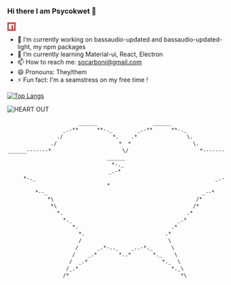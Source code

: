 ### Hi there I am Psycokwet 👋

<a href="https://www.npmjs.com/~scarboni">
  <img align="left" alt="Sophie Carboni | NPM" width="20px" src="https://raw.githubusercontent.com/Psycokwet/Psycokwet/main/npm-icon.svg" />
</a>
<br/>

- 🔭 I’m currently working on bassaudio-updated and bassaudio-updated-light, my npm packages
- 🌱 I’m currently learning Material-ui, React, Electron
- 📫 How to reach me: socarboni@gmail.com
- 😄 Pronouns: They/them
- ⚡ Fun fact: I'm a seamstress on my free time !

[![Top Langs](https://github-readme-stats.vercel.app/api/top-langs/?username=Psycokwet&theme=dark&show_icons=true&hide=Makefile&layout=compact)](https://github.com/anuraghazra/github-readme-stats)

![HEART OUT](https://github-readme-stats.vercel.app/api?username=Psycokwet&theme=dark&count_private=true&show_icons=true)

<div align="center">

```                                                   
                       ______                  ______                       
                  _.-**      **-._        _.-**      **-._                  
                ./                *.    .*                \.                
              ./                    *  *                    \.              
______-------*                       \/                       *-------______
 *-._                                                                  _.-* 
     *-._                                                          _.-*     
         *--_                                                  _--*         
             *\                                              /*             
              *\                                            /*              
                *.                                        .*                
                  *._                                  _.*                  
                     *.                              .*                     
                       *.                          .*                       
                       /                            \                      
                      /      _.*-.._    _..-*._      \                      
                     /    _.*       *..*       *._    \                     
                    /  _.*                        *._  \                    
                   /_.*                              *._\                   
                  /*                                    *\                  
                      
 ```
 </div>
<!--### Hi there 👋
**Psycokwet/Psycokwet** is a ✨ _special_ ✨ repository because its `README.md` (this file) appears on your GitHub profile.

Here are some ideas to get you started:

- 🔭 I’m currently working on ...
- 🌱 I’m currently learning ...
- 👯 I’m looking to collaborate on ...
- 🤔 I’m looking for help with ...
- 💬 Ask me about ...
- 📫 How to reach me: ...
- 😄 Pronouns: ...
- ⚡ Fun fact: ...

<a href="https://github.com/anuraghazra/github-readme-stats">
  <img align="center" src="https://github-readme-stats.vercel.app/api/top-langs/?username=Psycokwet&hide=Makefile,shell" />
</a>
<a href="https://github.com/anuraghazra/convoychat">
  <img align="center" src="https://github-readme-stats.vercel.app/api?username=Psycokwet&count_private=true&show_icons=true" />
</a>

-->

